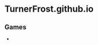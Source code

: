 # TurnerFrost.github.io
## Games
* [<Lander>](https://<turner-frost>.github.io/<Lander>/index.html)

